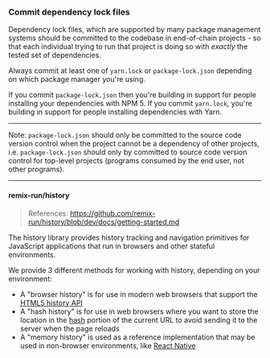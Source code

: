 ### Commit dependency lock files

Dependency lock files, which are supported by many package management systems should be committed to the codebase in end-of-chain projects - so that  each individual trying to run that project is doing so with *exactly* the tested set of dependencies.

Always commit at least one of `yarn.lock` or `package-lock.json` depending on which package manager you're using.

If you commit `package-lock.json` then you're building in support for people installing your dependencies with NPM 5. If you commit `yarn.lock`, you're building in support for people installing dependencies with Yarn.

---

Note:  `package-lock.json` should only be committed to the source code version control when the project cannot be a dependency of other projects, i.e. `package-lock.json` should only by committed to source code version control for top-level  projects (programs consumed by the end user, not other programs).

---

#### remix-run/history

> References: https://github.com/remix-run/history/blob/dev/docs/getting-started.md

The history library provides history tracking and navigation primitives  for JavaScript applications that run in browsers and other stateful  environments.

We provide 3 different methods for working with history, depending on your environment:

- A "browser history" is for use in modern web browsers that support the [HTML5 history API](http://diveintohtml5.info/history.html)
- A "hash history" is for use in web browsers where you want to store the location in the [hash](https://developer.mozilla.org/en-US/docs/Web/API/HTMLHyperlinkElementUtils/hash) portion of the current URL to avoid sending it to the server when the page reloads
- A "memory history" is used as a reference implementation that may be used in non-browser environments, like [React Native](https://facebook.github.io/react-native/)